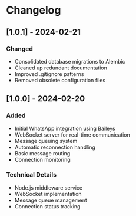 # Changelog

## [1.0.1] - 2024-02-21
### Changed
- Consolidated database migrations to Alembic
- Cleaned up redundant documentation
- Improved .gitignore patterns
- Removed obsolete configuration files

## [1.0.0] - 2024-02-20
### Added
- Initial WhatsApp integration using Baileys
- WebSocket server for real-time communication
- Message queuing system
- Automatic reconnection handling
- Basic message routing
- Connection monitoring

### Technical Details
- Node.js middleware service
- WebSocket implementation
- Message queue management
- Connection status tracking